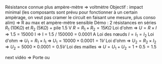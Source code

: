 Résistance connue plus ampère-mètre => voltmètre
Objectif : impact minimal (les composants sont prévu pour fonctionner à un certain ampèrage, on veut pas cramer le circuit en faisant une mesure, plus conso alim) => R au max et ampère-mètre sensible
Démo : 2 résistances en séries $R_1$ (10K$\Omega$) et $R_2$ (5K$\Omega$) + pile 1.5 V
$R = R_1 + R_2 = 15K\Omega$
Loi d'ohm => $U = R \times I$ => 1.5 = 15000 I => I = 1.5 / 150000 = 0.0001 A
Loi des nœuds $I = I_1 = I_2$
Loi d'ohm => $U_1 = R_1 \times I_1$ => $U_1 = 10000 \times 0.0001 = 1 V$
Loi d'ohm => $U_2 = R_2 \times I_2$ => $U_2 = 5000 \times 0.0001 = 0.5 V$
Loi des mailles => $U = U_1 + U_2 = 1 + 0.5 = 1.5$

next vidéo => Porte ou